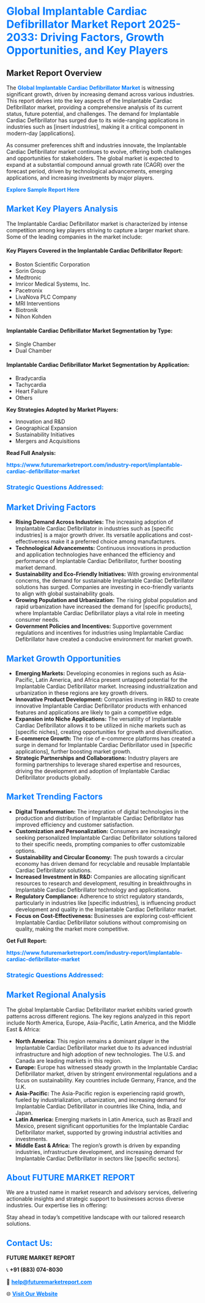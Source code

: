 <h1 style="color: #007BFF;">Global Implantable Cardiac Defibrillator Market Report 2025-2033: Driving Factors, Growth Opportunities, and Key Players</h1>

<section id="overview">
<h2>Market Report Overview</h2>
<p>The <a href="https://www.futuremarketreport.com/industry-report/implantable-cardiac-defibrillator-market" style="color: #007BFF; text-decoration: none;"><strong>Global Implantable Cardiac Defibrillator Market</strong></a> is witnessing significant growth, driven by increasing demand across various industries. This report delves into the key aspects of the Implantable Cardiac Defibrillator market, providing a comprehensive analysis of its current status, future potential, and challenges. The demand for Implantable Cardiac Defibrillator has surged due to its wide-ranging applications in industries such as [insert industries], making it a critical component in modern-day [applications].</p>
<p>As consumer preferences shift and industries innovate, the Implantable Cardiac Defibrillator market continues to evolve, offering both challenges and opportunities for stakeholders. The global market is expected to expand at a substantial compound annual growth rate (CAGR) over the forecast period, driven by technological advancements, emerging applications, and increasing investments by major players.</p>
</section>

<section id="overview">
<p><a href="https://www.futuremarketreport.com/request-sample/reportId=78535" style="color: #007BFF; text-decoration: none;"><strong>Explore Sample Report Here</strong></a></p>
</section>

<section id="key-players">
<h2 style="color: #007BFF;">Market Key Players Analysis</h2>
<p>The Implantable Cardiac Defibrillator market is characterized by intense competition among key players striving to capture a larger market share. Some of the leading companies in the market include:</p>
<h4>Key Players Covered in the Implantable Cardiac Defibrillator Report:</h4>
<ul><li>Boston Scientific Corporation</li><li>Sorin Group</li><li>Medtronic</li><li>Imricor Medical Systems, Inc.</li><li>Pacetronix</li><li>LivaNova PLC Company</li><li>MRI Interventions</li><li>Biotronik</li><li>Nihon Kohden</li></ul>
<h4>Implantable Cardiac Defibrillator Market Segmentation by Type:</h4>
<ul><li>Single Chamber</li><li>Dual Chamber</li></ul>

<h4>Implantable Cardiac Defibrillator Market Segmentation by Application:</h4>
<ul><li>Bradycardia</li><li>Tachycardia</li><li>Heart Failure</li><li>Others</li></ul>
<p><strong>Key Strategies Adopted by Market Players:</strong></p>
<ul>
<li>Innovation and R&D</li>
<li>Geographical Expansion</li>
<li>Sustainability Initiatives</li>
<li>Mergers and Acquisitions</li>
</ul>
</section>

<section>
<p><strong>Read Full Analysis: </strong></p><a href="https://www.futuremarketreport.com/industry-report/implantable-cardiac-defibrillator-market" style="color: #007BFF; text-decoration: none;"><strong>https://www.futuremarketreport.com/industry-report/implantable-cardiac-defibrillator-market</strong></a>
<h3 style="color: #007BFF;">Strategic Questions Addressed:</h3>
</section>

<section id="driving-factors">
<h2 style="color: #007BFF;">Market Driving Factors</h2>
<ul>
<li><strong>Rising Demand Across Industries:</strong> The increasing adoption of Implantable Cardiac Defibrillator in industries such as [specific industries] is a major growth driver. Its versatile applications and cost-effectiveness make it a preferred choice among manufacturers.</li>
<li><strong>Technological Advancements:</strong> Continuous innovations in production and application technologies have enhanced the efficiency and performance of Implantable Cardiac Defibrillator, further boosting market demand.</li>
<li><strong>Sustainability and Eco-Friendly Initiatives:</strong> With growing environmental concerns, the demand for sustainable Implantable Cardiac Defibrillator solutions has surged. Companies are investing in eco-friendly variants to align with global sustainability goals.</li>
<li><strong>Growing Population and Urbanization:</strong> The rising global population and rapid urbanization have increased the demand for [specific products], where Implantable Cardiac Defibrillator plays a vital role in meeting consumer needs.</li>
<li><strong>Government Policies and Incentives:</strong> Supportive government regulations and incentives for industries using Implantable Cardiac Defibrillator have created a conducive environment for market growth.</li>
</ul>
</section>

<section id="growth-opportunities">
<h2 style="color: #007BFF;">Market Growth Opportunities</h2>
<ul>
<li><strong>Emerging Markets:</strong> Developing economies in regions such as Asia-Pacific, Latin America, and Africa present untapped potential for the Implantable Cardiac Defibrillator market. Increasing industrialization and urbanization in these regions are key growth drivers.</li>
<li><strong>Innovative Product Development:</strong> Companies investing in R&D to create innovative Implantable Cardiac Defibrillator products with enhanced features and applications are likely to gain a competitive edge.</li>
<li><strong>Expansion into Niche Applications:</strong> The versatility of Implantable Cardiac Defibrillator allows it to be utilized in niche markets such as [specific niches], creating opportunities for growth and diversification.</li>
<li><strong>E-commerce Growth:</strong> The rise of e-commerce platforms has created a surge in demand for Implantable Cardiac Defibrillator used in [specific applications], further boosting market growth.</li>
<li><strong>Strategic Partnerships and Collaborations:</strong> Industry players are forming partnerships to leverage shared expertise and resources, driving the development and adoption of Implantable Cardiac Defibrillator products globally.</li>
</ul>
</section>

<section id="trending-factors">
<h2 style="color: #007BFF;">Market Trending Factors</h2>
<ul>
<li><strong>Digital Transformation:</strong> The integration of digital technologies in the production and distribution of Implantable Cardiac Defibrillator has improved efficiency and customer satisfaction.</li>
<li><strong>Customization and Personalization:</strong> Consumers are increasingly seeking personalized Implantable Cardiac Defibrillator solutions tailored to their specific needs, prompting companies to offer customizable options.</li>
<li><strong>Sustainability and Circular Economy:</strong> The push towards a circular economy has driven demand for recyclable and reusable Implantable Cardiac Defibrillator solutions.</li>
<li><strong>Increased Investment in R&D:</strong> Companies are allocating significant resources to research and development, resulting in breakthroughs in Implantable Cardiac Defibrillator technology and applications.</li>
<li><strong>Regulatory Compliance:</strong> Adherence to strict regulatory standards, particularly in industries like [specific industries], is influencing product development and quality in the Implantable Cardiac Defibrillator market.</li>
<li><strong>Focus on Cost-Effectiveness:</strong> Businesses are exploring cost-efficient Implantable Cardiac Defibrillator solutions without compromising on quality, making the market more competitive.</li>
</ul>
</section>

<section>
<p><strong>Get Full Report: </strong></p><a href="https://www.futuremarketreport.com/industry-report/implantable-cardiac-defibrillator-market" style="color: #007BFF; text-decoration: none;"><strong>https://www.futuremarketreport.com/industry-report/implantable-cardiac-defibrillator-market</strong></a>
<h3 style="color: #007BFF;">Strategic Questions Addressed:</h3>
</section>


<section id="regional-analysis">
<h2 style="color: #007BFF;">Market Regional Analysis</h2>
<p>The global Implantable Cardiac Defibrillator market exhibits varied growth patterns across different regions. The key regions analyzed in this report include North America, Europe, Asia-Pacific, Latin America, and the Middle East & Africa:</p>
<ul>
<li><strong>North America:</strong> This region remains a dominant player in the Implantable Cardiac Defibrillator market due to its advanced industrial infrastructure and high adoption of new technologies. The U.S. and Canada are leading markets in this region.</li>
<li><strong>Europe:</strong> Europe has witnessed steady growth in the Implantable Cardiac Defibrillator market, driven by stringent environmental regulations and a focus on sustainability. Key countries include Germany, France, and the U.K.</li>
<li><strong>Asia-Pacific:</strong> The Asia-Pacific region is experiencing rapid growth, fueled by industrialization, urbanization, and increasing demand for Implantable Cardiac Defibrillator in countries like China, India, and Japan.</li>
<li><strong>Latin America:</strong> Emerging markets in Latin America, such as Brazil and Mexico, present significant opportunities for the Implantable Cardiac Defibrillator market, supported by growing industrial activities and investments.</li>
<li><strong>Middle East & Africa:</strong> The region’s growth is driven by expanding industries, infrastructure development, and increasing demand for Implantable Cardiac Defibrillator in sectors like [specific sectors].</li>
</ul>
</section>

<footer>
<h2 style="color: #007BFF;">About FUTURE MARKET REPORT</h2>
<p>We are a trusted name in market research and advisory services, delivering actionable insights and strategic support to businesses across diverse industries. Our expertise lies in offering:</p>

<p>Stay ahead in today’s competitive landscape with our tailored research solutions.</p>

<h2 style="color: #007BFF;">Contact Us:</h2>
<p><strong>FUTURE MARKET REPORT</strong></p>
<p>📞 <strong>+91 (883) 074-8030</strong></p>
<p>📧 <strong><a href="mailto:help@futuremarketreport.com" style="color: #007BFF;">help@futuremarketreport.com</a></strong></p>
<p>🌐 <strong><a href="https://www.futuremarketreport.com/" style="color: #007BFF;">Visit Our Website</a></strong></p>
</footer>